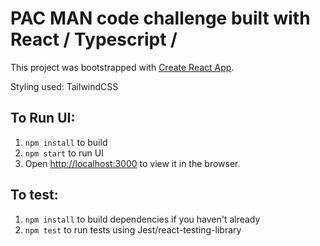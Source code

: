 # PAC MAN code challenge built with React / Typescript /

This project was bootstrapped with [Create React App](https://github.com/facebook/create-react-app).

Styling used: TailwindCSS

## To Run UI:

1. `npm install` to build
2. `npm start` to run UI
3. Open [http://localhost:3000](http://localhost:3000) to view it in the browser.

## To test:

1. `npm install` to build dependencies if you haven't already
2. `npm test` to run tests using Jest/react-testing-library
